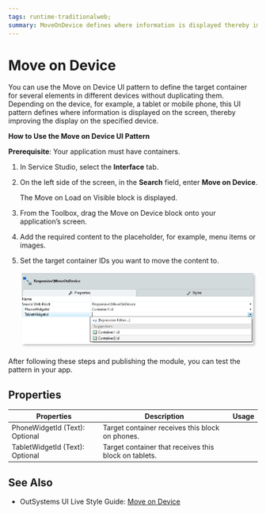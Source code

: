 ```yaml
---
tags: runtime-traditionalweb; 
summary: MoveOnDevice defines where information is displayed thereby improving the display on different devices.
---
```


# Move on Device

You can use the Move on Device UI pattern to define the target container for several elements in different devices without duplicating them. Depending on the device, for example, a tablet or mobile phone, this UI pattern defines where information is displayed on the screen, thereby improving the display on the specified device.


**How to Use the Move on Device UI Pattern**  

**Prerequisite**: Your application must have containers. 
1. In Service Studio, select the **Interface** tab.
1. On the left side of the screen, in the **Search** field, enter **Move on Device**. 

    The Move on Load on Visible block is displayed.


1. From the Toolbox, drag the Move on Device block onto your application’s screen.
1. Add the required content to the placeholder, for example, menu items or images. 
1. Set the target container IDs you want to move the content to.

    ![](<images/moveondevice-image-2.png>)

After following these steps and publishing the module, you can test the pattern in your app.

## Properties

| **Properties** |  **Description** |  **Usage** | 
|---|---|---|
| PhoneWidgetId (Text): Optional  | Target container receives this block on phones. |
| TabletWidgetId (Text): Optional | Target container that receives this block on tablets. |


## See Also
* OutSystems UI Live Style Guide: [Move on Device](https://outsystemsui.outsystems.com/WebStyleGuidePreview/MoveOnDevice.aspx)
